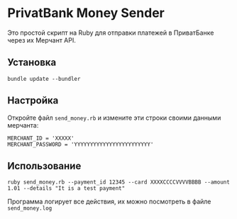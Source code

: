 # PrivatBank Money Sender

Это простой скрипт на Ruby для отправки платежей в ПриватБанке через их Мерчант API.

## Установка

```
bundle update --bundler
```

## Настройка

Откройте файл `send_money.rb` и измените эти строки своими данными мерчанта:

```
MERCHANT_ID = 'XXXXX'
MERCHANT_PASSWORD = 'YYYYYYYYYYYYYYYYYYYYYYYY'
```

## Использование

```
ruby send_money.rb --payment_id 12345 --card XXXXCCCCVVVVBBBB --amount 1.01 --details "It is a test payment"
```

Программа логирует все действия, их можно посмотреть в файле `send_money.log`
